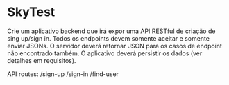 # SkyTest
Crie um aplicativo backend que irá expor uma API RESTful de criação de sing up/sign in. Todos os endpoints devem somente aceitar e somente enviar JSONs. O servidor deverá retornar JSON para os casos de endpoint não encontrado também. O aplicativo deverá persistir os dados (ver detalhes em requisitos).


API routes:
/sign-up
/sign-in
/find-user

